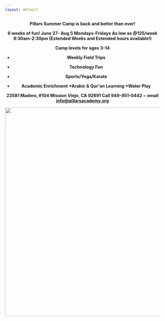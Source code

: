 ```yaml
---
layout: default
---
```

<center> <b> 
Pillars Summer Camp is back and better than ever! 

6 weeks of fun!   June 27- Aug 5 Mondays-Fridays
As low as @125/week 9:30am-2:30pm
(Extended Weeks and Extended hours available!)

Camp levels for ages 3-14

* Weekly Field Trips

* Technology Fun
* Sports/Yoga/Karate
* Academic Enrichment
*Arabic & Qur'an Learning
*Water Play

23581 Madero, #104 Mission Viejo, CA 92691
Call 949-951-0442 ~ email info@pillarsacademy.org </center> </b>

<a href="https://cloud.githubusercontent.com/assets/11180395/15037926/2b9e9e4e-1254-11e6-8653-a78febfb961d.jpg">
  <img width="680" src="https://cloud.githubusercontent.com/assets/11180395/15037926/2b9e9e4e-1254-11e6-8653-a78febfb961d.jpg"/> 
